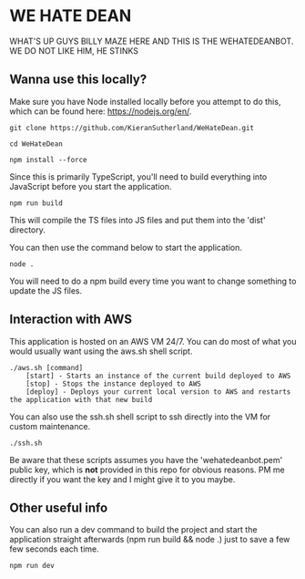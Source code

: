 # WE HATE DEAN
WHAT'S UP GUYS BILLY MAZE HERE AND THIS IS THE WEHATEDEANBOT. WE DO NOT LIKE HIM, HE STINKS

## Wanna use this locally? 
Make sure you have Node installed locally before you attempt to do this, which can be found here: https://nodejs.org/en/.

    git clone https://github.com/KieranSutherland/WeHateDean.git
    
    cd WeHateDean
    
    npm install --force
    
Since this is primarily TypeScript, you'll need to build everything into JavaScript before you start the application.

    npm run build
    
This will compile the TS files into JS files and put them into the 'dist' directory.

You can then use the command below to start the application.

    node .
    
You will need to do a npm build every time you want to change something to update the JS files.

## Interaction with AWS
This application is hosted on an AWS VM 24/7. You can do most of what you would usually want using the aws.sh shell script.

    ./aws.sh [command]
        [start] - Starts an instance of the current build deployed to AWS
        [stop] - Stops the instance deployed to AWS
        [deploy] - Deploys your current local version to AWS and restarts the application with that new build

You can also use the ssh.sh shell script to ssh directly into the VM for custom maintenance. 

    ./ssh.sh

Be aware that these scripts assumes you have the 'wehatedeanbot.pem' public key, which is **not** provided in this repo for obvious reasons.
PM me directly if you want the key and I might give it to you maybe.

## Other useful info
You can also run a dev command to build the project and start the application straight afterwards (npm run build && node .) just to save a few 
few seconds each time.

    npm run dev